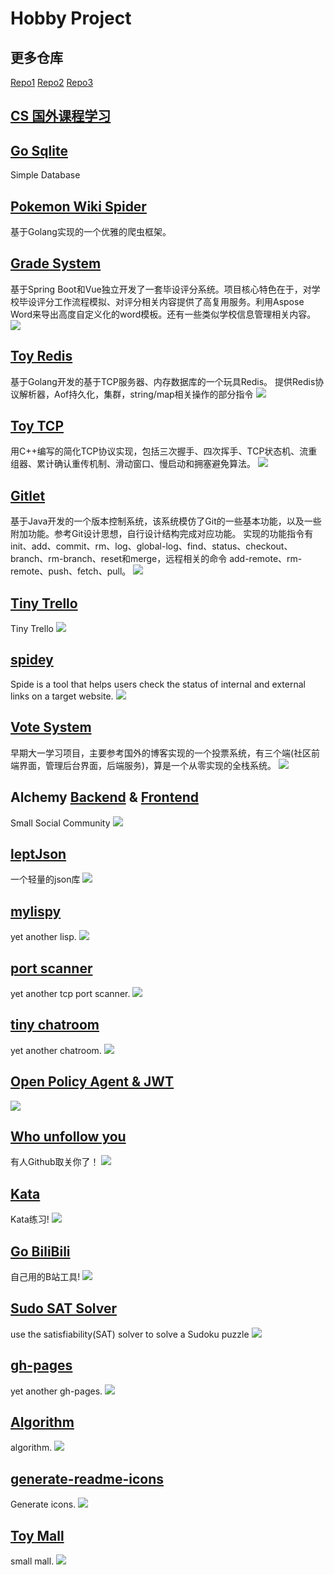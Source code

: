 # Hobby Project

## 更多仓库

[Repo1](https://github.com/XmchxUp?tab=repositories&type=source) [Repo2](https://github.com/orgs/Ysoding/repositories) [Repo3](https://github.com/cs-learning-every-day)

## [CS 国外课程学习](https://xmchxup.github.io/posts/other/cs-course-learn/)


## [Go Sqlite](https://github.com/Ysoding/go-sqlite)

Simple Database

## [Pokemon Wiki Spider](https://github.com/Ysoding/pokemon-wiki-spider)

基于Golang实现的一个优雅的爬虫框架。

## [Grade System](https://github.com/cs-learning-every-day/GradeSystem)

基于Spring Boot和Vue独立开发了一套毕设评分系统。项目核心特色在于，对学校毕设评分工作流程模拟、对评分相关内容提供了高复用服务。利用Aspose Word来导出高度自定义化的word模板。还有一些类似学校信息管理相关内容。 <img src="https://skillicons.dev/icons?i=java,spring,vue,html,css,js">

## [Toy Redis](https://github.com/cs-learning-every-day/learning-project/tree/main/go-redis)

基于Golang开发的基于TCP服务器、内存数据库的一个玩具Redis。 提供Redis协议解析器，Aof持久化，集群，string/map相关操作的部分指令 <img src="https://skillicons.dev/icons?i=go,redis">


## [Toy TCP](https://github.com/cs-learning-every-day/CS144-Fa21)

用C++编写的简化TCP协议实现，包括三次握手、四次挥手、TCP状态机、流重组器、累计确认重传机制、滑动窗口、慢启动和拥塞避免算法。
<img src="https://skillicons.dev/icons?i=cpp">


## [Gitlet](https://github.com/cs-learning-every-day/cs61b-code-sp21/blob/master/proj2/gitlet-design.md)

基于Java开发的一个版本控制系统，该系统模仿了Git的一些基本功能，以及一些附加功能。参考Git设计思想，自行设计结构完成对应功能。 实现的功能指令有init、add、commit、rm、log、global-log、find、status、checkout、branch、rm-branch、reset和merge，远程相关的命令 add-remote、rm-remote、push、fetch、pull。 <img src="https://skillicons.dev/icons?i=java,git">

## [Tiny Trello](https://github.com/Ysoding/tiny-trello) 

Tiny Trello <img src="https://skillicons.dev/icons?i=html,css,ts,react">

## [spidey](https://github.com/Ysoding/spidey)

Spide is a tool that helps users check the status of internal and external links on a target website. <img src="https://skillicons.dev/icons?i=golang">

## [Vote System](https://github.com/XmchxUp/VoteSystem)

早期大一学习项目，主要参考国外的博客实现的一个投票系统，有三个端(社区前端界面，管理后台界面，后端服务)，算是一个从零实现的全栈系统。 <img src="https://skillicons.dev/icons?i=java,spring,bootstrap,js,html,css,mysql">


## Alchemy [Backend](https://github.com/XmchxUp/alchemy-backend) & [Frontend](https://github.com/XmchxUp/alchemy-frontend)

Small Social Community <img src="https://skillicons.dev/icons?i=java,spring,react,js,html,css">

## [leptJson](https://github.com/XmchxUp/leptJson)

一个轻量的json库 <img src="https://skillicons.dev/icons?i=c">

## [mylispy](https://github.com/XmchxUp/mylispy)

yet another lisp. <img src="https://skillicons.dev/icons?i=c">

## [port scanner](https://github.com/XmchxUp/goPortScanner)

yet another tcp port scanner. <img src="https://skillicons.dev/icons?i=go">

## [tiny chatroom](https://github.com/XmchxUp/goTinyChatroom)

yet another chatroom. <img src="https://skillicons.dev/icons?i=go">

## [Open Policy Agent & JWT](https://github.com/XmchxUp/opa-jwt-example)

<img src="https://skillicons.dev/icons?i=go">

## [Who unfollow you](https://github.com/XmchxUp/who-unfollow-you)

有人Github取关你了！ <img src="https://skillicons.dev/icons?i=go">

## [Kata](https://github.com/XmchxUp/Kata)

Kata练习! <img src="https://skillicons.dev/icons?i=go,cpp,c,java,js,ts,python,rust">

## [Go BiliBili](https://github.com/XmchxUp/goBiliBili)

自己用的B站工具! <img src="https://skillicons.dev/icons?i=go">

## [Sudo SAT Solver](https://github.com/XmchxUp/goSudoku)

use the satisfiability(SAT) solver to solve a Sudoku puzzle <img src="https://skillicons.dev/icons?i=go,html,css">

## [gh-pages](https://github.com/XmchxUp/go_gh_page_tool)

yet another gh-pages. <img src="https://skillicons.dev/icons?i=go">

## [Algorithm](https://github.com/XmchxUp/algorithm)

algorithm. <img src="https://skillicons.dev/icons?i=go,cpp,c,java,python">

## [generate-readme-icons](https://github.com/XmchxUp/generate-readme-icons)

Generate icons. <img src="https://skillicons.dev/icons?i=python">

## [Toy Mall](https://github.com/XmchxUp/ToyMall)

small mall. <img src="https://skillicons.dev/icons?i=go,mysql,redis">
